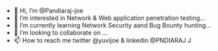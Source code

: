 - 👋 Hi, I’m @Pandiaraj-joe
- 👀 I’m interested in  Network & Web application penetration testing...
- 🌱 I’m currently learning  Network Security aand Bug Bounty hunting...
- 💞️ I’m looking to collaborate on ...
- 📫 How to reach me twitter @yuvijoe & linkedin @PNDIARAJ J

<!---
Pandiaraj-joe/Pandiaraj-joe is a ✨ special ✨ repository because its `README.md` (this file) appears on your GitHub profile.
You can click the Preview link to take a look at your changes.
--->
